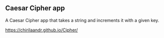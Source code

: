 ## Caesar Cipher app

A Caesar Cipher app that takes a string and increments it with a given key.

https://chirilaandr.github.io/Cipher/
